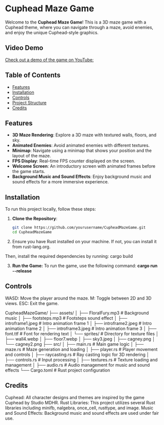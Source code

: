 # Cuphead Maze Game

Welcome to the **Cuphead Maze Game**! This is a 3D maze game with a Cuphead theme, where you can navigate through a maze, avoid enemies, and enjoy the unique Cuphead-style graphics.


## Video Demo

[Check out a demo of the game on YouTube:](https://youtu.be/wFG6eMvoMhU)


## Table of Contents

- [Features](#features)
- [Installation](#installation)
- [Controls](#controls)
- [Project Structure](#project-structure)
- [Credits](#credits)

## Features

- **3D Maze Rendering**: Explore a 3D maze with textured walls, floors, and sky.
- **Animated Enemies**: Avoid animated enemies with different textures.
- **Minimap**: Navigate using a minimap that shows your position and the layout of the maze.
- **FPS Display**: Real-time FPS counter displayed on the screen.
- **Welcome Screen**: An introductory screen with animated frames before the game starts.
- **Background Music and Sound Effects**: Enjoy background music and sound effects for a more immersive experience.

## Installation

To run this project locally, follow these steps:

1. **Clone the Repository**:
   ```bash
   git clone https://github.com/yourusername/CupheadMazeGame.git
   cd CupheadMazeGame

2. Ensure you have Rust installed on your machine. If not, you can install it from rust-lang.org.

Then, install the required dependencies by running:
cargo build

3. **Run the Game:**
To run the game, use the following command:
**cargo run --release**


## Controls
WASD: Move the player around the maze.
M: Toggle between 2D and 3D views.
ESC: Exit the game.

CupheadMazeGame/
├── assets/
│   ├── FloralFury.mp3       # Background music
│   ├── footsteps.mp3        # Footsteps sound effect
│   ├── introframe1.jpeg     # Intro animation frame 1
│   ├── introframe2.jpeg     # Intro animation frame 2
│   ├── introframe3.jpeg     # Intro animation frame 3
│   ├── font.ttf             # Font for rendering text
│   └── sprites/             # Directory for texture files
│       ├── wall4.webp
│       ├── floor7.webp
│       ├── sky3.jpeg
│       ├── cagney.png
│       └── cagney2.png
├── src/
│   ├── main.rs              # Main game logic
│   ├── maze.rs              # Maze generation and loading
│   ├── player.rs            # Player movement and controls
│   ├── raycasting.rs        # Ray casting logic for 3D rendering
│   ├── controls.rs          # Input processing
│   ├── textures.rs          # Texture loading and management
│   ├── audio.rs             # Audio management for music and sound effects
└── Cargo.toml               # Rust project configuration


## Credits
Cuphead: All character designs and themes are inspired by the game Cuphead by Studio MDHR.
Rust Libraries: This project utilizes several Rust libraries including minifb, nalgebra, once_cell, rusttype, and image.
Music and Sound Effects: Background music and sound effects are used under fair use.

